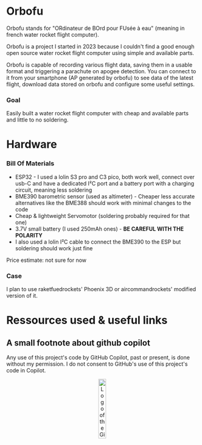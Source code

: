 # Orbofu
Orbofu stands for "ORdinateur de BOrd pour FUsée à eau" (meaning in french water rocket flight computer).

Orbofu is a project I started in 2023 because I couldn't find a good enough open source water rocket flight computer using simple and available parts.

Orbofu is capable of recording various flight data, saving them in a usable format and triggering a parachute on apogee detection. You can connect to it from your smartphone (AP generated by orbofu) to see data of the latest flight, download data stored on orbofu and configure some useful settings.

### Goal
Easily built a water rocket flight computer with cheap and available parts and little to no soldering.


# Hardware

### Bill Of Materials
- ESP32 - I used a lolin S3 pro and C3 pico, both work well, connect over usb-C and have a dedicated I²C port and a battery port with a charging circuit, meaning less soldering
- BME390 barometric sensor (used as altimeter) - Cheaper less accurate alternatives like the BME388 should work with minimal changes to the code
- Cheap & lightweight Servomotor (soldering probably required for that one)
- 3.7V small battery (I used 250mAh ones) - **BE CAREFUL WITH THE POLARITY**
- I also used a lolin I²C cable to connect the BME390 to the ESP but soldering should work just fine

Price estimate: not sure for now

### Case
I plan to use raketfuedrockets' Phoenix 3D or aircommandrockets' modified version of it.



# Ressources used & useful links


## A small footnote about github copilot

Any use of this project's code by GitHub Copilot, past or present, is done without my permission.  I do not consent to GitHub's use of this project's code in Copilot.

<p align="center"><a href="https://sfconservancy.org/GiveUpGitHub/"><img alt="Logo of the GiveUpGitHub campaign" src="https://sfconservancy.org/static/img/GiveUpGitHub.png" width="20%"></a></p>
